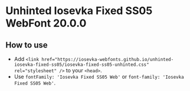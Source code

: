 # Unhinted Iosevka Fixed SS05 WebFont 20.0.0

## How to use

- Add `<link href="https://iosevka-webfonts.github.io/unhinted-iosevka-fixed-ss05/iosevka-fixed-ss05-unhinted.css" rel="stylesheet" />` to your `<head>`.
- Use `fontFamily: 'Iosevka Fixed SS05 Web'` or `font-family: 'Iosevka Fixed SS05 Web'`.
